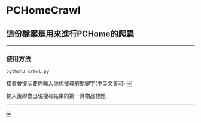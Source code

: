 # PCHomeCrawl

## 這份檔案是用來進行PCHome的爬蟲
---
### 使用方法

`python3 crawl.py`

接著會提示要你輸入你想搜尋的關鍵字(中英文皆可)
￼

輸入後即會出現搜尋結果的第一頁物品標題

---

￼

